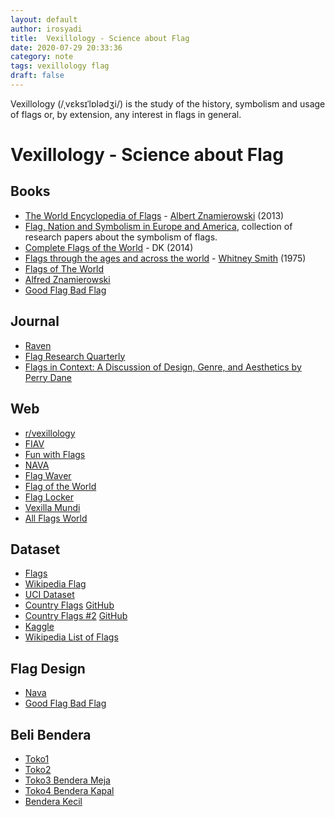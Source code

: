 ```yaml
---
layout: default
author: irosyadi
title:  Vexillology - Science about Flag
date: 2020-07-29 20:33:36
category: note
tags: vexillology flag
draft: false
---
```


Vexillology (/ˌvɛksɪˈlɒlədʒi/) is the study of the history, symbolism and usage of flags or, by extension, any interest in flags in general.

# Vexillology - Science about Flag

## Books
- [The World Encyclopedia of Flags](https://www.goodreads.com/book/show/15932248-the-world-encyclopedia-of-flags) - [Albert Znamierowski](https://en.wikipedia.org/wiki/Alfred_Znamierowski) (2013)
- [Flag, Nation and Symbolism in Europe and America](https://www.amazon.com/Flag-Nation-Symbolism-Europe-America/dp/0415458544), collection of research papers about the symbolism of flags.
- [Complete Flags of the World](https://www.goodreads.com/book/show/22495388-complete-flags-of-the-world) - DK (2014)
- [Flags through the ages and across the world](https://archive.org/details/FLAGSThroughtTheAgesAndAcrossTheWorld) - [Whitney Smith](https://en.wikipedia.org/wiki/Whitney_Smith) (1975)
- [Flags of The World](https://www.amazon.com/Flags-World-M-C-Barraclough/dp/0723227977)
- [Alfred Znamierowski](https://www.google.co.id/search?tbm=bks&q=inauthor:%22Alfred+Znamierowski%22)
- [Good Flag Bad Flag](https://nava.org/good-flag-bad-flag/)

## Journal
- [Raven](https://nava.org/raven-a-journal-of-vexillology/) 
- [Flag Research Quarterly](https://nava.org/flag-research-quarterly/) 
- [Flags in Context: A Discussion of Design, Genre, and Aesthetics by Perry Dane](https://nava.org/digital-library/raven/Raven_v15_2008_p043-080.pdf)

## Web
- [r/vexillology](https://old.reddit.com/r/vexillology/)
- [FIAV](https://fiav.org/)
- [Fun with Flags](https://publish.uwo.ca/~cwils92/funwithflags/index.html)
- [NAVA](https://nava.org/)
- [Flag Waver](https://loderunner.github.io/flagwaver/)
- [Flag of the World](https://www.crwflags.com/fotw/flags/)
- [Flag Locker](https://flaglocker.org/page/contests)
- [Vexilla Mundi](https://www.vexilla-mundi.com/)
- [All Flags World](https://www.all-flags-world.com/)

## Dataset
- [Flags](https://www.flags.net/)
- [Wikipedia Flag](https://data.world/pbi/country-flag-database-from-wikipedia)
- [UCI Dataset](https://archive.ics.uci.edu/ml/datasets/Flags)
- [Country Flags](https://hjnilsson.github.io/country-flags/) [GitHub](https://github.com/hjnilsson/country-flags)
- [Country Flags #2](https://cristiroma.github.io/countries/) [GitHub](https://github.com/cristiroma/countries)
- [Kaggle](https://www.kaggle.com/skrzym/world-flags)
- [Wikipedia List of Flags](https://www.wikiwand.com/en/Lists_of_flags)

## Flag Design
- [Nava](https://nava.org/navanews/Commission-Report-Final-US.pdf)
- [Good Flag Bad Flag](https://nava.org/digital-library/design/GFBF_English.pdf)

## Beli Bendera
- [Toko1](https://www.tokopedia.com/hoothoothooray/bendera-semua-negarahiasan-benderabendera-aseandekorasi-bendera?trkid=f%3DCa4374L000P0W0S0Sh%2CCo0Po0Fr0Cb0_src%3Dsearch_page%3D1_ob%3D101_q%3Dbendera_bmexp%3D48_po%3D23_catid%3D4374_bmexp%3D48&whid=0)
- [Toko2](https://www.tokopedia.com/ombotak/bendera-negara-dunia-eropa-asia-afrika-isi-50-negara-uk-14-x-21-5?trkid=f%3DCa4374L000P0W0S0Sh%2CCo0Po0Fr0Cb0_src%3Dsearch_page%3D1_ob%3D101_q%3Dbendera_bmexp%3D48_po%3D34_catid%3D4374_bmexp%3D48&whid=0)
- [Toko3 Bendera Meja](https://www.tokopedia.com/apdlawyershop/bendera-meja-negara-dunia-lengkap-semua-negara-ada-plus-tiang-kayu-ok?trkid=f%3DCa0000L000P0W0S0Sh%2CCo0Po0Fr0Cb0_src%3Dsearch_page%3D1_ob%3D101_q%3Dbendera+dunia_bmexp%3D48_po%3D17_catid%3D4374_bmexp%3D48&whid=0)
- [Toko4 Bendera Kapal](https://www.tokopedia.com/silverior/bendera-kibar-kain-negara-dunia-ship-flag-bendera-kapal?trkid=f%3DCa0000L000P0W0S0Sh%2CCo0Po0Fr0Cb0_src%3Dsearch_page%3D1_ob%3D101_q%3Dbendera+dunia_bmexp%3D48_po%3D40_catid%3D4374_bmexp%3D48&whid=0)
- [Bendera Kecil](https://www.tokopedia.com/depuspa/bendera-dunia-kecil-100-pcs-bendera-negara-negara-dunia?trkid=f%3DCa0000L000P0W0S0Sh%2CCo0Po0Fr0Cb0_src%3Dsearch_page%3D1_ob%3D101_q%3Dbendera+dunia_bmexp%3D48_po%3D42_catid%3D4374_bmexp%3D48&whid=0)
